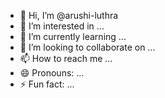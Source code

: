 - 👋 Hi, I’m @arushi-luthra
- 👀 I’m interested in ...
- 🌱 I’m currently learning ...
- 💞️ I’m looking to collaborate on ...
- 📫 How to reach me ...
- 😄 Pronouns: ...
- ⚡ Fun fact: ...

<!---
arushi-luthra/arushi-luthra is a ✨ special ✨ repository because its `README.md` (this file) appears on your GitHub profile.
You can click the Preview link to take a look at your changes.
--->
